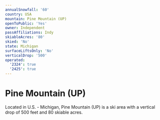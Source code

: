 ```yaml
---
annualSnowfall: '60'
country: USA
mountain: Pine Mountain (UP)
openToPublic: 'Yes'
owner: Independent
passAffiliations: Indy
skiableAcres: '80'
skied: 'No'
state: Michigan
surfaceLiftsOnly: 'No'
verticalDrop: '500'
operated:
  '2324': true
  '2425': true
---
```



# Pine Mountain (UP)

Located in U.S. - Michigan, Pine Mountain (UP) is a ski area with a vertical drop of 500 feet and 80 skiable acres.
